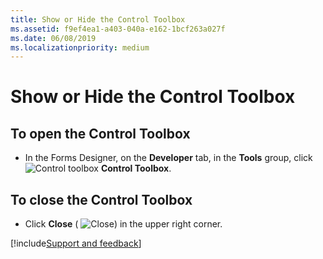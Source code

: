 ```yaml
---
title: Show or Hide the Control Toolbox
ms.assetid: f9ef4ea1-a403-040a-e162-1bcf263a027f
ms.date: 06/08/2019
ms.localizationpriority: medium
---
```



# Show or Hide the Control Toolbox




## To open the Control Toolbox


- In the Forms Designer, on the **Developer** tab, in the **Tools** group, click
![Control toolbox](../../../images/0548_ZA06045100.gif) **Control Toolbox**.
    

## To close the Control Toolbox


- Click **Close** (
![Close](../../../images/o12_1088_ZA10030980.gif)) in the upper right corner.

[!include[Support and feedback](~/includes/feedback-boilerplate.md)]

